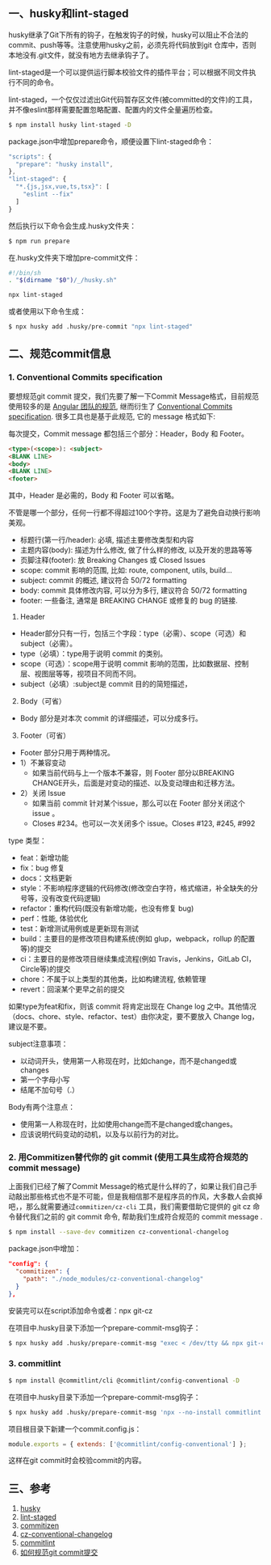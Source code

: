 ## 一、husky和lint-staged

husky继承了Git下所有的钩子，在触发钩子的时候，husky可以阻止不合法的commit、push等等。注意使用husky之前，必须先将代码放到git 仓库中，否则本地没有.git文件，就没有地方去继承钩子了。 

lint-staged是一个可以提供运行脚本校验文件的插件平台；可以根据不同文件执行不同的命令。

lint-staged，一个仅仅过滤出Git代码暂存区文件(被committed的文件)的工具，并不像eslint那样需要配置忽略配置、配置内的文件全量遍历检查。


```bash
$ npm install husky lint-staged -D
```

package.json中增加prepare命令，顺便设置下lint-staged命令：

```js
"scripts": {
  "prepare": "husky install",
},
"lint-staged": {
  "*.{js,jsx,vue,ts,tsx}": [
    "eslint --fix"
  ]
}
```

然后执行以下命令会生成.husky文件夹：

```bash
$ npm run prepare
```


在.husky文件夹下增加pre-commit文件：

```bash
#!/bin/sh
. "$(dirname "$0")/_/husky.sh"

npx lint-staged
```

或者使用以下命令生成：

```bash
$ npx husky add .husky/pre-commit "npx lint-staged"
```

## 二、规范commit信息

### 1. Conventional Commits specification

要想规范git commit 提交，我们先要了解一下Commit Message格式，目前规范使用较多的是 [Angular 团队的规范](https://github.com/angular/angular.js/blob/master/DEVELOPERS.md#-git-commit-guidelines), 继而衍生了 [Conventional Commits specification](https://www.conventionalcommits.org/en/v1.0.0). 很多工具也是基于此规范, 它的 message 格式如下:

每次提交，Commit message 都包括三个部分：Header，Body 和 Footer。

```html
<type>(<scope>): <subject>
<BLANK LINE>
<body>
<BLANK LINE>
<footer>
```

其中，Header 是必需的，Body 和 Footer 可以省略。

不管是哪一个部分，任何一行都不得超过100个字符。这是为了避免自动换行影响美观。

- 标题行(第一行/header): 必填, 描述主要修改类型和内容
- 主题内容(body): 描述为什么修改, 做了什么样的修改, 以及开发的思路等等
- 页脚注释(footer): 放 Breaking Changes 或 Closed Issues
- scope: commit 影响的范围, 比如: route, component, utils, build...
- subject: commit 的概述, 建议符合 50/72 formatting
- body: commit 具体修改内容, 可以分为多行, 建议符合 50/72 formatting
- footer: 一些备注, 通常是 BREAKING CHANGE 或修复的 bug 的链接.

1. Header
  - Header部分只有一行，包括三个字段：type（必需）、scope（可选）和subject（必需）。
  - type（必填）：type用于说明 commit 的类别。
  - scope（可选）：scope用于说明 commit 影响的范围，比如数据层、控制层、视图层等等，视项目不同而不同。
  - subject（必填）:subject是 commit 目的的简短描述，

2. Body（可省）
  - Body 部分是对本次 commit 的详细描述，可以分成多行。
3. Footer（可省）
  - Footer 部分只用于两种情况。
  - 1）不兼容变动
    - 如果当前代码与上一个版本不兼容，则 Footer 部分以BREAKING CHANGE开头，后面是对变动的描述、以及变动理由和迁移方法。
  - 2）关闭 Issue
    - 如果当前 commit 针对某个issue，那么可以在 Footer 部分关闭这个 issue 。
    - Closes #234。也可以一次关闭多个 issue。Closes #123, #245, #992


type 类型：

- feat：新增功能
- fix：bug 修复
- docs：文档更新
- style：不影响程序逻辑的代码修改(修改空白字符，格式缩进，补全缺失的分号等，没有改变代码逻辑)
- refactor：重构代码(既没有新增功能，也没有修复 bug)
- perf：性能, 体验优化
- test：新增测试用例或是更新现有测试
- build：主要目的是修改项目构建系统(例如 glup，webpack，rollup 的配置等)的提交
- ci：主要目的是修改项目继续集成流程(例如 Travis，Jenkins，GitLab CI，Circle等)的提交
- chore：不属于以上类型的其他类，比如构建流程, 依赖管理
- revert：回滚某个更早之前的提交

如果type为feat和fix，则该 commit 将肯定出现在 Change log 之中。其他情况（docs、chore、style、refactor、test）由你决定，要不要放入 Change log，建议是不要。


subject注意事项：

- 以动词开头，使用第一人称现在时，比如change，而不是changed或changes
- 第一个字母小写
- 结尾不加句号（.）




Body有两个注意点：

- 使用第一人称现在时，比如使用change而不是changed或changes。
- 应该说明代码变动的动机，以及与以前行为的对比。


### 2. 用Commitizen替代你的 git commit (使用工具生成符合规范的commit message)


上面我们已经了解了Commit Message的格式是什么样的了，如果让我们自己手动敲出那些格式也不是不可能，但是我相信那不是程序员的作风，大多数人会疯掉吧，，那么就需要通过`commitizen/cz-cli` 工具，我们需要借助它提供的  git cz  命令替代我们之前的  git commit  命令, 帮助我们生成符合规范的 commit message .


```bash
$ npm install --save-dev commitizen cz-conventional-changelog
```

package.json中增加：

```json
"config": {
  "commitizen": {
    "path": "./node_modules/cz-conventional-changelog"
  }
},
```


安装完可以在script添加命令或者：npx git-cz

在项目中.husky目录下添加一个prepare-commit-msg钩子：

```bash
$ npx husky add .husky/prepare-commit-msg "exec < /dev/tty && npx git-cz --hook || true"
```


### 3. commitlint

```bash
$ npm install @commitlint/cli @commitlint/config-conventional -D
```

在项目中.husky目录下添加一个prepare-commit-msg钩子：

```bash
$ npx husky add .husky/prepare-commit-msg 'npx --no-install commitlint --edit "$1"'
```

项目根目录下新建一个commit.config.js：

```js
module.exports = { extends: ['@commitlint/config-conventional'] };
```

这样在git commit时会校验commit的内容。


## 三、参考

1. [husky](https://github.com/typicode/husky)
2. [lint-staged](https://www.npmjs.com/package/lint-staged)
3. [commitizen](https://github.com/commitizen/cz-cli)
4. [cz-conventional-changelog](https://github.com/commitizen/cz-conventional-changelog)
5. [commitlint](https://github.com/conventional-changelog/commitlint)
6. [如何规范git commit提交](https://www.cnblogs.com/jiaoshou/p/11190619.html)

